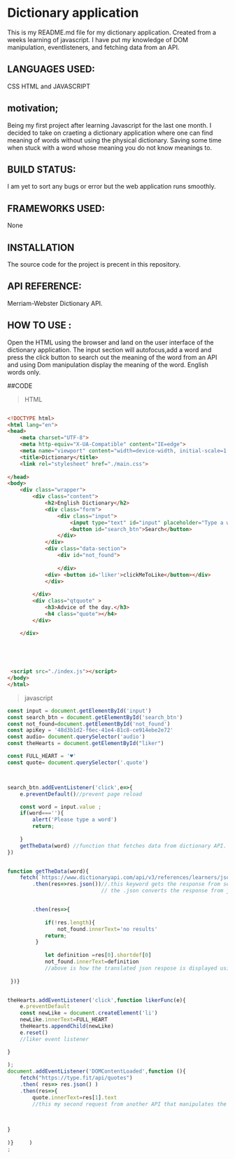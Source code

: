 # Dictionary application

This is my README.md file for my dictionary application. Created from a weeks learning of javascript. I have put my knowledge of DOM manipulation, eventlisteners, and fetching data from an API.
## LANGUAGES USED:
CSS HTML and JAVASCRIPT


## motivation;
Being my first project after learning Javascript for the last one month. I decided to take on craeting a dictionary application where one can find meaning of words without using the physical dictionary. Saving some time when stuck with a word whose meaning you do not know meanings to.

## BUILD STATUS:
I am yet to sort any bugs or error but the web application runs smoothly.

## FRAMEWORKS USED:
None

## INSTALLATION
The source code for the project is precent in this repository.

## API REFERENCE:
Merriam-Webster Dictionary API.

## HOW TO USE :
Open the HTML using the browser and land on the user interface of the dictionary application.
The input section will autofocus,add a word and press the click button to search out the meaning of the word from an API and using Dom manipulation display the meaning of the word.
English words only.

##CODE

>HTML

```html

<!DOCTYPE html>
<html lang="en">
<head>
    <meta charset="UTF-8">
    <meta http-equiv="X-UA-Compatible" content="IE=edge">
    <meta name="viewport" content="width=device-width, initial-scale=1.0">
    <title>Dictionary</title>
    <link rel="stylesheet" href="./main.css">
    
</head>
<body>
    <div class="wrapper">
        <div class="content">
            <h2>English Dictionary</h2>
            <div class="form">
                <div class="input">
                    <input type="text" id="input" placeholder="Type a word" autofocus>
                    <button id="search_btn">Search</button>
                </div>
            </div>
            <div class="data-section">
                <div id="not_found">
                 
                </div>
            <div> <button id='liker'>clickMeToLike</button></div>
            </div>
            
        </div>
        <div class="qtquote" >
            <h3>Advice of the day.</h3>
            <h4 class="quote"></h4>
        </div>

    </div>
  
        


    
 <script src="./index.js"></script>
</body>
</html>


```

>javascript

```javascript
const input = document.getElementById('input')
const search_btn = document.getElementById('search_btn')
const not_found=document.getElementById('not_found')
const apiKey = '48d3b1d2-f6ec-41e4-81c8-ce914ebe2e72'
const audio= document.querySelector('audio')
const theHearts = document.getElementById("liker")

const FULL_HEART = '♥'
const quote= document.querySelector('.quote')



search_btn.addEventListener('click',e=>{ 
    e.preventDefault()//prevent page reload

    const word = input.value ;
    if(word===''){
        alert('Please type a word')
        return;
        
    }
    getTheData(word) //function that fetches data from dictionary API.
})


function getTheData(word){
    fetch(`https://www.dictionaryapi.com/api/v3/references/learners/json/${word}?key=${apiKey}`)//fetch keyword used to make a request to API
        .then(res=>res.json())//.this keyword gets the response from server
                              // the .json converts the response from json format


        .then(res=>{ 
   
            if(!res.length){
                not_found.innerText='no results'
            return;
         }
            
            let definition =res[0].shortdef[0]         
            not_found.innerText=definition
            //above is how the translated json respose is displayed using DOM manipulation 
            
 })}


theHearts.addEventListener('click',function likerFunc(e){
    e.preventDefault
    const newLike = document.createElement('li')
    newLike.innerText=FULL_HEART
    theHearts.appendChild(newLike)
    e.reset()
    //liker event listener 

}
    
);
document.addEventListener('DOMContentLoaded',function (){
    fetch("https://type.fit/api/quotes")
    .then( res=> res.json() )
    .then(res=>{
        quote.innerText=res[1].text
        //this my second request from another API that manipulates the DOM to display on screen
        
       

}
        
)}     )
;


```





